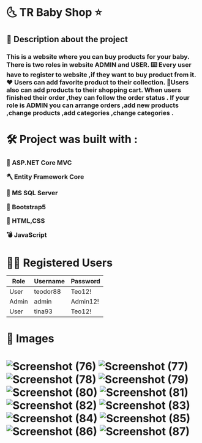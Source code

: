 <h1> 🌜 TR Baby Shop ⭐ 

<h2> 📝 Description about the project 

<h3> This is a website where you can buy products for your baby.
There is two roles in website ADMIN and USER.
⌨️ Every user have to register to website ,if they want to buy product from it.
♥️ Users can add favorite product to their collection.
🛒Users also can add products to their shopping cart.
When users finished their order ,they can follow the order status .
If your role is ADMIN you can arrange orders ,add new products ,change products ,add categories ,change categories .
<h3/>
<h2/>

<h1> 🛠️ Project was built with :
<h3>
<p> 🔨 ASP.NET Core MVC <p/>
<p> 🪓 Entity Framework Core <p/>
<p> 🔧 MS SQL Server <p/>
<p> 🏹 Bootstrap5 <p/>
<p> 🧰 HTML,CSS <p/>
<p> 💣 JavaScript<p/>
<p> <p/>
<h3/>
<h1> 🧑‍💼 Registered Users 
  
  
 | Role  | Username | Password |
 | ----- | -------- | -------- |
 | User  | teodor88 | Teo12!   |
 | Admin | admin    | Admin12! |
 | User  | tina93   | Teo12!   |

<h1> 📸 Images

<h1/>

![Screenshot (76)](https://user-images.githubusercontent.com/111437651/234305961-28ae56c2-65b3-466f-9bbb-e439b5a371ea.png)
![Screenshot (77)](https://user-images.githubusercontent.com/111437651/234306269-19b54695-e659-41d1-97e1-6acd39bb1473.png)
![Screenshot (78)](https://user-images.githubusercontent.com/111437651/234306273-1de15df3-40c1-41ae-8054-6b07622b03fd.png)
![Screenshot (79)](https://user-images.githubusercontent.com/111437651/234306278-b3d12a0d-5d50-47d1-9768-32ea75d0ca00.png)
![Screenshot (80)](https://user-images.githubusercontent.com/111437651/234306610-47f8589b-bc8d-4122-b593-a56d65ac55ea.png)
![Screenshot (81)](https://user-images.githubusercontent.com/111437651/234306619-a9e33a4f-8a1f-4bec-b210-d097ca66a273.png)
![Screenshot (82)](https://user-images.githubusercontent.com/111437651/234306622-ac87f9ba-7a28-45d5-a891-198bb521ae77.png)
![Screenshot (83)](https://user-images.githubusercontent.com/111437651/234306625-7867fac7-a068-404d-9dd2-46d0b197a801.png)
![Screenshot (84)](https://user-images.githubusercontent.com/111437651/234306629-31c89c5c-e9a5-4d7c-a393-1bc4889d7efc.png)
![Screenshot (85)](https://user-images.githubusercontent.com/111437651/234306631-1e00dd83-e363-48f2-ba84-821786a7b6e9.png)
![Screenshot (86)](https://user-images.githubusercontent.com/111437651/234306632-b20f47cc-499f-42f4-80ba-3bdeb7174410.png)
![Screenshot (87)](https://user-images.githubusercontent.com/111437651/234306637-f79fed3c-1be3-463d-80eb-1570c4ffc5ea.png)
